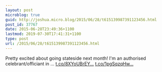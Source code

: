 ```yaml
---
layout: post
microblog: true
guid: http://joshua.micro.blog/2015/06/28/t615139987391123456.html
post_id: 37767
date: 2015-06-28T23:49:36+1100
lastmod: 2019-07-30T17:41:31+1100
type: post
url: /2015/06/28/t615139987391123456.html
---
```

Pretty excited about going stateside next month! I'm an authorised celebrant/officiant in … [t.co/8XYoUBrEY...](http://t.co/8XYoUBrEY3) [t.co/1pgSqzqHw...](http://t.co/1pgSqzqHw9)
